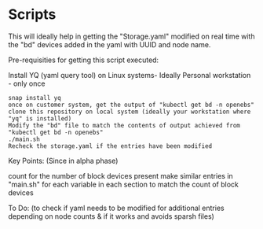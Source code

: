 # Scripts

This will ideally help in getting the "Storage.yaml" modified on real time with the "bd" devices added in the yaml with UUID and node name.

Pre-requisities for getting this script executed:

Install YQ (yaml query tool) on Linux systems- Ideally Personal workstation - only once

```
snap install yq
once on customer system, get the output of "kubectl get bd -n openebs"
clone this repository on local system (ideally your workstation where "yq" is installed)
Modify the "bd" file to match the contents of output achieved from "kubectl get bd -n openebs"
./main.sh
Recheck the storage.yaml if the entries have been modified
```

Key Points: (Since in alpha phase)

count for the number of block devices present
make similar entries in "main.sh" for each variable in each section to match the count of block devices

To Do: (to check if yaml needs to be modified for additional entries depending on node counts & if it works and avoids sparsh files)
